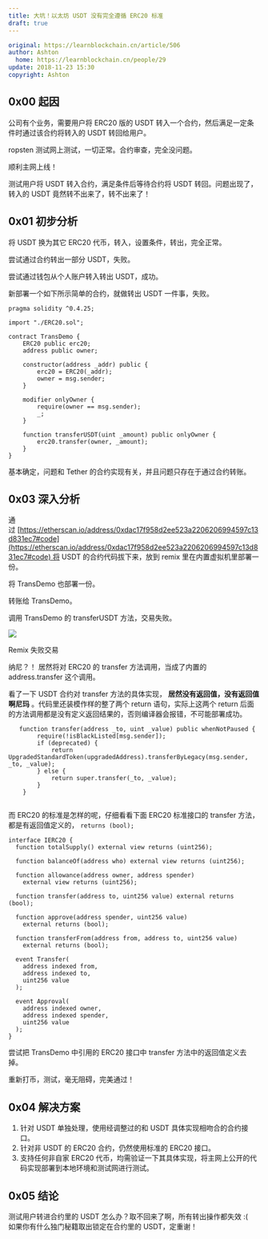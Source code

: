 ```yaml
---
title: 大坑！以太坊 USDT 没有完全遵循 ERC20 标准
draft: true
---
```

```yaml
original: https://learnblockchain.cn/article/506
author: Ashton 
  home: https://learnblockchain.cn/people/29
update: 2018-11-23 15:30
copyright: Ashton 
```
## 0x00 起因

公司有个业务，需要用户将 ERC20 版的 USDT 转入一个合约，然后满足一定条件时通过该合约将转入的 USDT 转回给用户。

ropsten 测试网上测试，一切正常。合约审查，完全没问题。

顺利主网上线！

测试用户将 USDT 转入合约，满足条件后等待合约将 USDT 转回。问题出现了，转入的 USDT 竟然转不出来了，转不出来了！

## 0x01 初步分析

将 USDT 换为其它 ERC20 代币，转入，设置条件，转出，完全正常。

尝试通过合约转出一部分 USDT，失败。

尝试通过钱包从个人账户转入转出 USDT，成功。

新部署一个如下所示简单的合约，就做转出 USDT 一件事，失败。

```sol
pragma solidity ^0.4.25;

import "./ERC20.sol";

contract TransDemo {
    ERC20 public erc20;
    address public owner;

    constructor(address _addr) public {
        erc20 = ERC20(_addr);
        owner = msg.sender;
    }

    modifier onlyOwner {
        require(owner == msg.sender);
        _;
    }

    function transferUSDT(uint _amount) public onlyOwner {
        erc20.transfer(owner, _amount);
    }
}
```

基本确定，问题和 Tether 的合约实现有关，并且问题只存在于通过合约转账。

## 0x03 深入分析

通过 [https://etherscan.io/address/0xdac17f958d2ee523a2206206994597c13d831ec7#code](https://etherscan.io/address/0xdac17f958d2ee523a2206206994597c13d831ec7#code) 将 USDT 的合约代码拔下来，放到 remix 里在内置虚拟机里部署一份。

将 TransDemo 也部署一份。

转账给 TransDemo。

调用 TransDemo 的 transferUSDT 方法，交易失败。

![](https://img.learnblockchain.cn/2020/02/05_/804290895.png)

Remix 失败交易

纳尼？！ 居然将对 ERC20 的 transfer 方法调用，当成了内置的 address.transfer 这个调用。

看了一下 USDT 合约对 transfer 方法的具体实现， **居然没有返回值，没有返回值啊尼玛** 。代码里还装模作样的整了两个 return 语句，实际上这两个 return 后面的方法调用都是没有定义返回结果的，否则编译器会报错，不可能部署成功。

```sol
   function transfer(address _to, uint _value) public whenNotPaused {
        require(!isBlackListed[msg.sender]);
        if (deprecated) {
            return UpgradedStandardToken(upgradedAddress).transferByLegacy(msg.sender, _to, _value);
        } else {
            return super.transfer(_to, _value);
        }
    }


```

而 ERC20 的标准是怎样的呢，仔细看看下面 ERC20 标准接口的 transfer 方法，都是有返回值定义的， `returns (bool);`

```sol
interface IERC20 {
  function totalSupply() external view returns (uint256);

  function balanceOf(address who) external view returns (uint256);

  function allowance(address owner, address spender)
    external view returns (uint256);

  function transfer(address to, uint256 value) external returns (bool);

  function approve(address spender, uint256 value)
    external returns (bool);

  function transferFrom(address from, address to, uint256 value)
    external returns (bool);

  event Transfer(
    address indexed from,
    address indexed to,
    uint256 value
  );

  event Approval(
    address indexed owner,
    address indexed spender,
    uint256 value
  );
}
```

尝试把 TransDemo 中引用的 ERC20 接口中 transfer 方法中的返回值定义去掉。

重新打币，测试，毫无阻碍，完美通过！

## 0x04 解决方案

1. 针对 USDT 单独处理，使用经调整过的和 USDT 具体实现相吻合的合约接口。
2. 针对非 USDT 的 ERC20 合约，仍然使用标准的 ERC20 接口。
3. 支持任何非自家 ERC20 代币，均需验证一下其具体实现，将主网上公开的代码实现部署到本地环境和测试网进行测试。

## 0x05 结论

测试用户转进合约里的 USDT 怎么办？取不回来了啊，所有转出操作都失效 :(  
如果你有什么独门秘籍取出锁定在合约里的 USDT，定重谢！